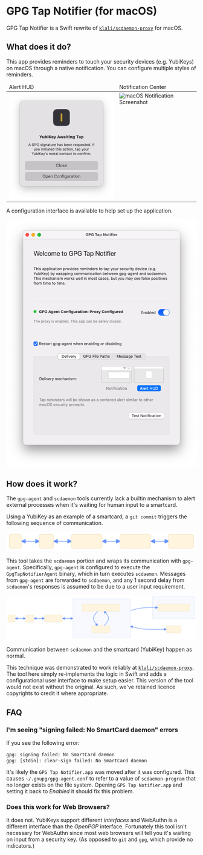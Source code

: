 # GPG Tap Notifier (for macOS)

GPG Tap Notifier is a Swift rewrite of [`klali/scdaemon-proxy`](https://github.com/klali/scdaemon-proxy) for macOS.

## What does it do?

This app provides reminders to touch your security devices (e.g. YubiKeys) on macOS through a native notification. You can configure multiple styles of reminders.

<table>
  <thead>
    <tr>
      <td>Alert HUD</td>
      <td>Notification Center</td>
    </tr>
  </thead>
  <tbody>
    <tr valign="top">
      <td><img alt="macOS Alert Screenshot" src="./Documentation/tap-reminder-alert.png" width="328px" /></td>
      <td><img alt="macOS Notification Screenshot" src="./Documentation/tap-reminder-notification.png" width="370px" /></td>
    </tr>
  </tbody>
</table>

A configuration interface is available to help set up the application.

<img alt="Screenshot of configurational interface" src="./Documentation/config-ui.png" width="637px" />

## How does it work?

The `gpg-agent` and `scdaemon` tools currently lack a builtin mechanism to alert external processes when it's waiting for human input to a smartcard.

Using a YubiKey as an example of a smartcard, a `git commit` triggers the following sequence of communication.

![Flowchart of git commit and YubiKey communication](./Documentation/diagrams/standard-git-commit.svg)

This tool takes the `scdaemon` portion and wraps its communication with `gpg-agent`. Specifically, `gpg-agent` is configured to execute the `GpgTapNotifierAgent` binary, which in turn executes `scdaemon`. Messages from `gpg-agent` are forwarded to `scdaemon`, and any 1 second delay from `scdaemon`'s responses is assumed to be due to a user input requirement.

![Flowchart of git commit and YubiKey with scdaemon proxy installed](./Documentation/diagrams/diagram-with-proxy.svg)

Communication between `scdaemon` and the smartcard (YubiKey) happen as normal.

This technique was demonstrated to work reliably at [`klali/scdaemon-proxy`](https://github.com/klali/scdaemon-proxy). The tool here simply re-implements the logic in Swift and adds a configurational user interface to make setup easier. This version of the tool would not exist without the original. As such, we've retained licence copyrights to credit it where appropriate.

## FAQ

### I'm seeing "signing failed: No SmartCard daemon" errors

If you see the following error:

```
gpg: signing failed: No SmartCard daemon
gpg: [stdin]: clear-sign failed: No SmartCard daemon
```

It's likely the `GPG Tap Notifier.app` was moved after it was configured. This causes `~/.gnupg/gpg-agent.conf` to refer to a value of `scdaemon-program` that no longer exists on the file system. Opening `GPG Tap Notifier.app` and setting it back to _Enabled_ it should fix this problem.

### Does this work for Web Browsers?

It does not. YubiKeys support different _interfaces_ and WebAuthn is a different interface than the _OpenPGP_ interface. Fortunately this tool isn't necessary for WebAuthn since most web browsers will tell you it's waiting on input from a security key. (As opposed to `git` and `gpg`, which provide no indicators.)
